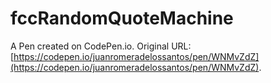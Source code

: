 # fccRandomQuoteMachine

A Pen created on CodePen.io. Original URL: [https://codepen.io/juanromeradelossantos/pen/WNMvZdZ](https://codepen.io/juanromeradelossantos/pen/WNMvZdZ).

